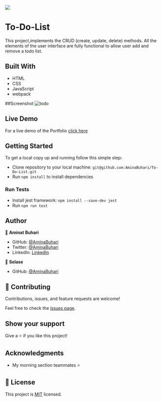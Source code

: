 ![](https://img.shields.io/badge/Microverse-blueviolet)

# To-Do-List

This project,implements the CRUD (create, update, delete) methods. All the elements of the user interface are fully functional to allow user add and remove a todo list.

## Built With

- HTML
- CSS
- JavaScript
- webpack

##Screenshot
![todo](https://user-images.githubusercontent.com/66526480/161382642-bf497cea-717f-4c81-b280-18538e2724f7.PNG)

## Live Demo

For a live demo of the Portfolio [click here](https://aminabuhari.github.io/To-Do-List/)

## Getting Started

To get a local copy up and running follow this simple step:

- Clone repository to your local machine: `git@github.com:AminaBuhari/To-Do-List.git`
- Run `npm install` to install dependencies

### Run Tests
- Install jest framework: `npm install --save-dev jest`
- Run `npm run test`

## Author

👤 **Aminat Buhari**

- GitHub: [@AminaBuhari](https://github.com/AminaBuhari)
- Twitter: [@AminaBuhari](https://twitter.com/AminaBuhari)
- LinkedIn: [LinkedIn](https://linkedin.com/in/Amina)

👤 **Selase**

- GitHub: [@AminaBuhari](https://github.com/dewslyse)

## 🤝 Contributing

Contributions, issues, and feature requests are welcome!

Feel free to check the [issues page](https://github.com/AminaBuhari/To-Do-List/issues).

## Show your support

Give a ⭐️ if you like this project!

## Acknowledgments

- My morning section teammates ⭐️

## 📝 License

This project is [MIT](./MIT.md) licensed.
